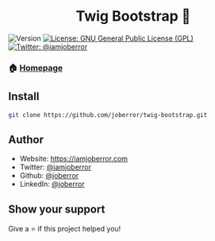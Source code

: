 <h1 align="center">Twig Bootstrap 👋</h1>
<p>
  <img alt="Version" src="https://img.shields.io/badge/version-1.0-blue.svg?cacheSeconds=2592000" />
  <a href="#" target="_blank">
    <img alt="License: GNU General Public License (GPL)" src="https://img.shields.io/badge/License-GNU General Public License (GPL)-yellow.svg" />
  </a>
  <a href="https://twitter.com/iamjoberror" target="_blank">
    <img alt="Twitter: @iamjoberror" src="https://img.shields.io/twitter/follow/iamjoberror.svg?style=social" />
  </a>
</p>

### 🏠 [Homepage](https://github.com/joberror/twig-bootstrap)

## Install

```sh
git clone https://github.com/joberror/twig-bootstrap.git
```

## Author

* Website: https://iamjoberror.com
* Twitter: [@iamjoberror](https://twitter.com/iamjoberror)
* Github: [@joberror](https://github.com/joberror)
* LinkedIn: [@joberror](https://linkedin.com/in/joberror)

## Show your support

Give a ⭐️ if this project helped you!
